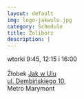 ```yaml
---
layout: default
img: logo-jakwulu.jpg
category: Schedule
title: Żoliborz 
description: |
---
```

wtorki 9:45, 12:15 i 16:00 <br/><br/>
Żłobek <a href="http://jakwulu.com.pl">Jak w Ulu</a><br/>
<a href="https://www.google.pl/maps/dir/Home/Dembi%C5%84skiego+10,+Warszawa/@52.263037,20.9676724,14z/data=!3m1!4b1!4m13!4m12!1m5!1m1!1s0x471ecb8761f3dffb:0x8b85050106c55791!2m2!1d20.987837!2d52.2492109!1m5!1m1!1s0x471ecbe80c0037a9:0xe9f6fe58ca26a134!2m2!1d20.9767401!2d52.276983?hl=en">ul. Dembińskiego 10</a>, <br/>
Metro Marymont <br/>

